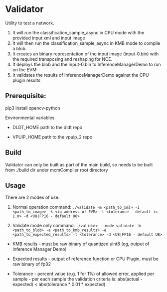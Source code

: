 # Validator

Utility to test a network.
1) It will run the classification_sample_async in CPU mode with the provided input xml and input image
2) It will then run the classification_sample_async in KMB mode to compile a blob.
3) It creates an binary representation of the input image (input-0.bin) with the required transposing and reshaping for NCE.
4) It deploys the blob and the input-0.bin to InferenceManagerDemo to run on the EVM
4) It validates the results of InferenceManagerDemo against the CPU plugin results

## Prerequisite:

pip3 install opencv-python

Environmental variables
- DLDT_HOME path to the dldt repo

- VPUIP_HOME path to the vpuip_2 repo

## Build

Validator can only be built as part of the main build, so needs to be built from ./build dir under mcmCompiler root directory

## Usage

There are 2 modes of use:
1) Normal operation
command: `./validate -m <path_to_xml> -i <path_to_image> -k <ip address of EVM> -t <tolerance - default is 1.0> -d <U8|FP16 - default U8>`


2) Validate mode only
command: `./validate --mode validate -b <path_to_blob> -a <path_to_kmb_results> -e <path_to_expected_results> -t <tolerance> -d <U8|FP16 - default U8>`
  
  - KMB results - must be raw binary of quantized uint8 (eg, output of Inference Manager Demo)
  
  - Expected results - output of reference function or CPU Plugin, must be raw binary of fp32
  
  - Tolerance - percent value (e.g. 1 for 1%) of allowed error, applied per sample - per each sample the validation criteria is:
  abs(actual - expected) < abs(tolerance * 0.01 * expected)

